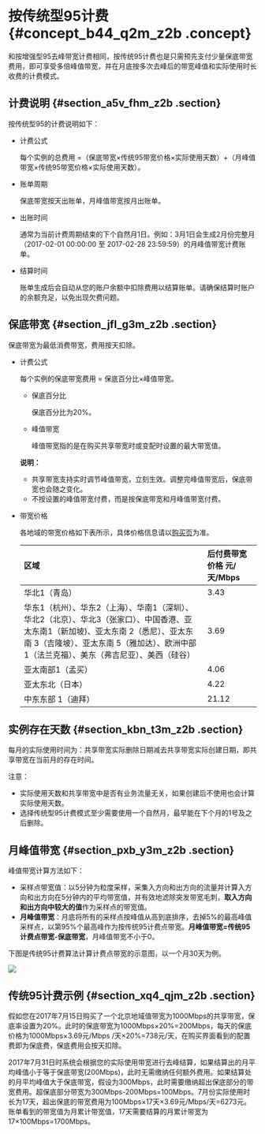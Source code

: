 # 按传统型95计费 {#concept_b44_q2m_z2b .concept}

和按增强型95去峰带宽计费相同，按传统95计费也是只需预先支付少量保底带宽费用，即可享受多倍峰值带宽，并在月底按多次去峰后的带宽峰值和实际使用时长收费的计费模式。

## 计费说明 {#section_a5v_fhm_z2b .section}

按传统型95的计费说明如下：

-   计费公式

    每个实例的总费用 =（保底带宽×传统95带宽价格×实际使用天数）+（月峰值带宽×传统95带宽价格×实际使用天数）。

-   账单周期

    保底带宽按天出账单，月峰值带宽按月出账单。

-   出账时间

    通常为当前计费周期结束的下个自然月1日。例如：3月1日会生成2月份完整月（2017-02-01 00:00:00 至 2017-02-28 23:59:59）的月峰值带宽计费账单。

-   结算时间

    账单生成后会自动从您的账户余额中扣除费用以结算账单。请确保结算时账户的余额充足，以免出现欠费问题。


## 保底带宽 {#section_jfl_g3m_z2b .section}

保底带宽为最低消费带宽，费用按天扣除。

-   计费公式

    每个实例的保底带宽费用 = 保底百分比×峰值带宽。

    -   保底百分比

        保底百分比为20%。

    -   峰值带宽

        峰值带宽指的是在购买共享带宽时或变配时设置的最大带宽值。

    **说明：** 

    -   共享带宽支持实时调节峰值带宽，立刻生效。调整完峰值带宽后，保底带宽也会随之变化。
    -   不按设置的峰值带宽付费，而是按保底带宽和月峰值带宽付费。
-   带宽价格

    各地域的带宽价格如下表所示，具体价格信息请以[购买页](https://common-buy.aliyun.com/?spm=5176.11451019.0.0.227ff9df1WQZo8&commodityCode=cbwp#/buy)为准。

    |区域|后付费带宽价格 元/天/Mbps|
    |:-|:---------------|
    |华北1（青岛）|3.43|
    |华东1（杭州）、华东2（上海）、华南1（深圳）、华北2（北京）、华北3（张家口）、中国香港、亚太东南1（新加坡\)、亚太东南 2（悉尼）、亚太东南 3（吉隆坡）、亚太东南 5（雅加达）、欧洲中部 1（法兰克福）、美东（弗吉尼亚）、美西（硅谷）|3.69|
    |亚太南部1（孟买）|4.06|
    |亚太东北（日本）|4.22|
    |中东东部 1（迪拜）|21.12|


## 实例存在天数 {#section_kbn_t3m_z2b .section}

每月的实际使用时间为：共享带宽实际删除日期减去共享带宽实际创建日期，即共享带宽在当前月的存在时间。

注意：

-   实际使用天数和共享带宽中是否有业务流量无关，如果创建后不使用也会计算实际使用天数。
-   选择传统型95计费模式至少需要使用一个自然月，最早能在下个月的1号及之后删除。

## 月峰值带宽 {#section_pxb_y3m_z2b .section}

峰值带宽计算方法如下：

-   采样点带宽值：以5分钟为粒度采样，采集入方向和出方向的流量并计算入方向和出方向在5分钟内的平均带宽值，并有效地滤除突发带宽毛刺，**取入方向和出方向中较大的值**作为采样点的带宽值。
-   **月峰值带宽**：月底将所有的采样点按峰值从高到底排序，去掉5%的最高峰值采样点，以第95%个最高峰作为按传统95计费点带宽。**月峰值带宽=传统95计费点带宽-保底带宽**，月峰值带宽不小于0。

下图是传统95计费算法计算计费点带宽的示意图，以一个月30天为例。

![](http://static-aliyun-doc.oss-cn-hangzhou.aliyuncs.com/assets/img/19068/156580050811143_zh-CN.png)

## 传统95计费示例 {#section_xq4_qjm_z2b .section}

假如您在2017年7月15日购买了一个北京地域值带宽为1000Mbps的共享带宽，保底率设置为20%。此时的保底带宽为1000Mbps×20%=200Mbps，每天的保底价格为1000Mbps×3.69元/Mbps /天×20%=738元/天，在购买界面看到的配置费即为保底费，保底费用会按天扣除。

2017年7月31日时系统会根据您的实际使用带宽进行去峰结算，如果结算出的月平均峰值小于等于保底带宽\(200Mbps\)，此时无需缴纳任何额外费用。如果结算处的月平均峰值大于保底带宽，假设为300Mbps，此时需要缴纳超出保底部分的带宽费用。超保底部分带宽为300Mbps-200Mbps=100Mbps。7月份实际使用时长为17天，超出保底的带宽费用为100Mbps×17天×3.69元/Mbps/天=6273元。账单看到的带宽值为月累计带宽值，17天需要结算的月累计带宽为17×100Mbps=1700Mbps。

